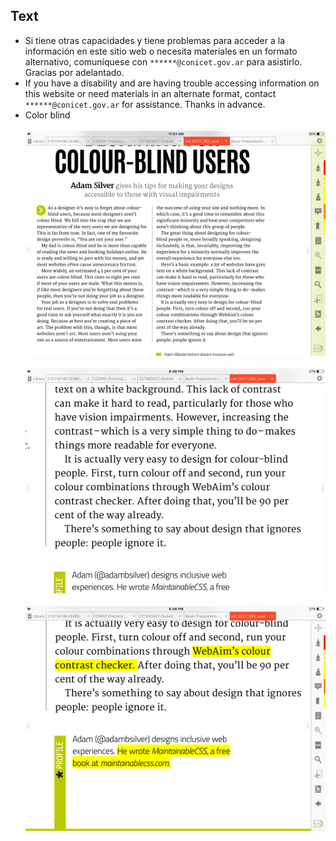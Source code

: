 ## Text
* Si tiene otras capacidades y tiene problemas para acceder a la información en este sitio web o necesita materiales en un formato alternativo, comuníquese con `******@conicet.gov.ar` para asistirlo. Gracias por adelantado.
* If you have a disability and are having trouble accessing information on this website or need materials in an alternate format, contact `******@conicet.gov.ar` for assistance. Thanks in advance.
* Color blind
<br> </br>
![IMG_2051.PNG](images/681909016-IMG_2051.PNG)
<br> </br>
![IMG_2052.PNG](images/4170814973-IMG_2052.PNG)
<br> </br>
![IMG_2053.PNG](images/875508478-IMG_2053.PNG)
